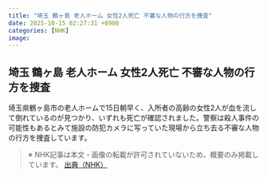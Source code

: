 ```yaml
---
title: "埼玉 鶴ヶ島 老人ホーム 女性2人死亡 不審な人物の行方を捜査"
date: 2025-10-15 02:27:31 +0900
categories: [NHK]
image: 
---
```

## 埼玉 鶴ヶ島 老人ホーム 女性2人死亡 不審な人物の行方を捜査

埼玉県鶴ヶ島市の老人ホームで15日朝早く、入所者の高齢の女性2人が血を流して倒れているのが見つかり、いずれも死亡が確認されました。警察は殺人事件の可能性もあるとみて施設の防犯カメラに写っていた現場から立ち去る不審な人物の行方を捜査しています。

> ※ NHK記事は本文・画像の転載が許可されていないため、概要のみ掲載しています。
[出典（NHK）](http://www3.nhk.or.jp/news/html/20251015/k10014949631000.html)
